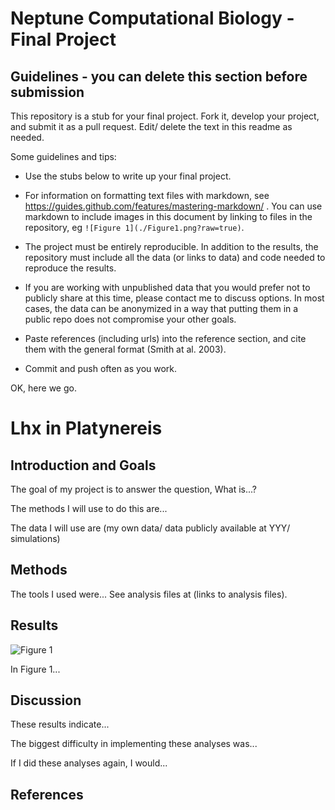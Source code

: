 # Neptune Computational Biology - Final Project

## Guidelines - you can delete this section before submission

This repository is a stub for your final project. Fork it, develop your project, and submit it as a pull request. Edit/ delete the text in this readme as needed.

Some guidelines and tips:

- Use the stubs below to write up your final project.

- For information on formatting text files with markdown, see https://guides.github.com/features/mastering-markdown/ . You can use markdown to include images in this document by linking to files in the repository, eg `![Figure 1](./Figure1.png?raw=true)`.

- The project must be entirely reproducible. In addition to the results, the repository must include all the data (or links to data) and code needed to reproduce the results.

- If you are working with unpublished data that you would prefer not to publicly share at this time, please contact me to discuss options. In most cases, the data can be anonymized in a way that putting them in a public repo does not compromise your other goals.

- Paste references (including urls) into the reference section, and cite them with the general format (Smith at al. 2003).

- Commit and push often as you work.

OK, here we go.

# Lhx in Platynereis

## Introduction and Goals

The goal of my project is to answer the question, What is...?

The methods I will use to do this are...

The data I will use are (my own data/ data publicly available at YYY/ simulations)

## Methods

The tools I used were... See analysis files at (links to analysis files).

## Results

![Figure 1](./Figure1.png?raw=true)

In Figure 1...

## Discussion

These results indicate...

The biggest difficulty in implementing these analyses was...

If I did these analyses again, I would...

## References


